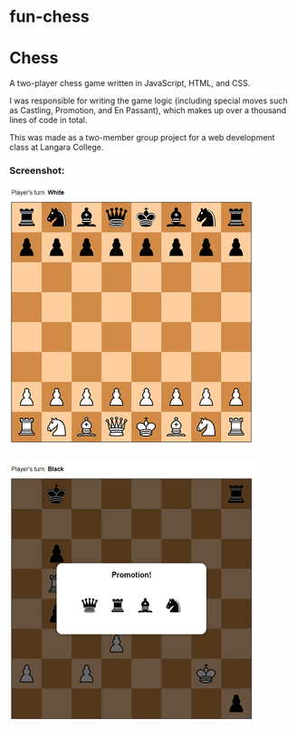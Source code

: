 # fun-chess
# Chess

A two-player chess game written in JavaScript, HTML, and CSS. 
 
I was responsible for writing the game logic (including special moves such as Castling, Promotion, and En Passant), which makes up over a thousand lines of code in total.

This was made as a two-member group project for a web development class at Langara College.    

### Screenshot:  
![Image of Chess Board](demo.png)

![Image of Chess Board](demo2.PNG)
